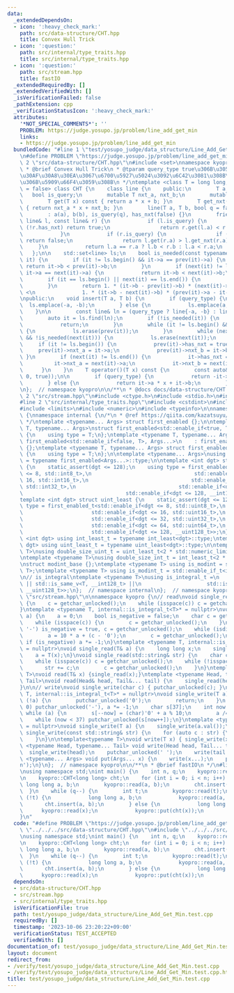 ```yaml
---
data:
  _extendedDependsOn:
  - icon: ':heavy_check_mark:'
    path: src/data-structure/CHT.hpp
    title: Convex Hull Trick
  - icon: ':question:'
    path: src/internal/type_traits.hpp
    title: src/internal/type_traits.hpp
  - icon: ':question:'
    path: src/stream.hpp
    title: fastIO
  _extendedRequiredBy: []
  _extendedVerifiedWith: []
  _isVerificationFailed: false
  _pathExtension: cpp
  _verificationStatusIcon: ':heavy_check_mark:'
  attributes:
    '*NOT_SPECIAL_COMMENTS*': ''
    PROBLEM: https://judge.yosupo.jp/problem/line_add_get_min
    links:
    - https://judge.yosupo.jp/problem/line_add_get_min
  bundledCode: "#line 1 \"test/yosupo_judge/data_structure/Line_Add_Get_Min.test.cpp\"\
    \n#define PROBLEM \"https://judge.yosupo.jp/problem/line_add_get_min\"\n#line\
    \ 2 \"src/data-structure/CHT.hpp\"\n#include <set>\nnamespace kyopro {\n\n/**\n\
    \ * @brief Convex Hull Trick\n * @tparam query_type true\u306B\u3059\u308B\u3068\
    \u30AF\u30A8\u30EA\u3067\u6700\u5927\u5024\u3092\u6C42\u3081\u308B\u3088\u3046\
    \u306B\u5909\u66F4\u3059\u308B\n */\ntemplate <class T = long long, bool query_type\
    \ = false> class CHT {\n    class line {\n    public:\n        T a, b;\n     \
    \   bool is_query;\n        mutable T nxt_a, nxt_b;\n        mutable bool has_nxt;\n\
    \        T get(T x) const { return a * x + b; }\n        T get_nxt(T x) const\
    \ { return nxt_a * x + nxt_b; }\n        line(T a, T b, bool q = false)\n    \
    \        : a(a), b(b), is_query(q), has_nxt(false) {}\n        friend bool operator<(const\
    \ line& l, const line& r) {\n            if (l.is_query) {\n                if\
    \ (!r.has_nxt) return true;\n                return r.get(l.a) < r.get_nxt(l.a);\n\
    \            }\n            if (r.is_query) {\n                if (!l.has_nxt)\
    \ return false;\n                return l.get(r.a) > l.get_nxt(r.a);\n       \
    \     }\n            return l.a == r.a ? l.b < r.b : l.a < r.a;\n        }\n \
    \   };\n\n    std::set<line> ls;\n    bool is_needed(const typename std::set<line>::iterator&\
    \ it) {\n        if (it != ls.begin() && it->a == prev(it)->a) {\n           \
    \ return it->b < prev(it)->b;\n        }\n        if (next(it) != ls.end() &&\
    \ it->a == next(it)->a) {\n            return it->b < next(it)->b;\n        }\n\
    \        if (it == ls.begin() || next(it) == ls.end()) {\n            return true;\n\
    \        }\n        return 1. * (it->b - prev(it)->b) * (next(it)->a - it->a)\
    \ <\n               1. * (it->b - next(it)->b) * (prev(it)->a - it->a);\n    }\n\
    \npublic:\n    void insert(T a, T b) {\n        if (query_type) {\n          \
    \  ls.emplace(-a, -b);\n        } else {\n            ls.emplace(a, b);\n    \
    \    }\n\n        const line& ln = (query_type ? line{-a, -b} : line{a, b});\n\
    \        auto it = ls.find(ln);\n        if (!is_needed(it)) {\n            ls.erase(it);\n\
    \            return;\n        }\n        while (it != ls.begin() && !is_needed(prev(it)))\
    \ {\n            ls.erase(prev(it));\n        }\n        while (next(it) != ls.end()\
    \ && !is_needed(next(it))) {\n            ls.erase(next(it));\n        }\n   \
    \     if (it != ls.begin()) {\n            prev(it)->has_nxt = true;\n       \
    \     prev(it)->nxt_a = it->a;\n            prev(it)->nxt_b = it->b;\n       \
    \ }\n        if (next(it) != ls.end()) {\n            it->has_nxt = true;\n  \
    \          it->nxt_a = next(it)->a;\n            it->nxt_b = next(it)->b;\n  \
    \      }\n    }\n    T operator()(T x) const {\n        const auto& it = ls.lower_bound(line(x,\
    \ 0, true));\n\n        if (query_type) {\n            return -it->a * x - it->b;\n\
    \        } else {\n            return it->a * x + it->b;\n        }\n    }\n};\n\
    \n};  // namespace kyopro\n\n/**\n * @docs docs/data-structure/CHT.md\n */\n#line\
    \ 2 \"src/stream.hpp\"\n#include <ctype.h>\n#include <stdio.h>\n#include <string>\n\
    #line 2 \"src/internal/type_traits.hpp\"\n#include <cstdint>\n#include <iostream>\n\
    #include <limits>\n#include <numeric>\n#include <typeinfo>\n\nnamespace kyopro\
    \ {\nnamespace internal {\n/*\n * @ref https://qiita.com/kazatsuyu/items/f8c3b304e7f8b35263d8\n\
    \ */\ntemplate <typename... Args> struct first_enabled {};\n\ntemplate <typename\
    \ T, typename... Args>\nstruct first_enabled<std::enable_if<true, T>, Args...>\
    \ {\n    using type = T;\n};\ntemplate <typename T, typename... Args>\nstruct\
    \ first_enabled<std::enable_if<false, T>, Args...>\n    : first_enabled<Args...>\
    \ {};\ntemplate <typename T, typename... Args> struct first_enabled<T, Args...>\
    \ {\n    using type = T;\n};\n\ntemplate <typename... Args>\nusing first_enabled_t\
    \ = typename first_enabled<Args...>::type;\n\ntemplate <int dgt> struct int_least\
    \ {\n    static_assert(dgt <= 128);\n    using type = first_enabled_t<std::enable_if<dgt\
    \ <= 8, std::int8_t>,\n                                 std::enable_if<dgt <=\
    \ 16, std::int16_t>,\n                                 std::enable_if<dgt <= 32,\
    \ std::int32_t>,\n                                 std::enable_if<dgt <= 64, std::int64_t>,\n\
    \                                 std::enable_if<dgt <= 128, __int128_t>>;\n};\n\
    template <int dgt> struct uint_least {\n    static_assert(dgt <= 128);\n    using\
    \ type = first_enabled_t<std::enable_if<dgt <= 8, std::uint8_t>,\n           \
    \                      std::enable_if<dgt <= 16, std::uint16_t>,\n           \
    \                      std::enable_if<dgt <= 32, std::uint32_t>,\n           \
    \                      std::enable_if<dgt <= 64, std::uint64_t>,\n           \
    \                      std::enable_if<dgt <= 128, __uint128_t>>;\n};\n\ntemplate\
    \ <int dgt> using int_least_t = typename int_least<dgt>::type;\ntemplate <int\
    \ dgt> using uint_least_t = typename uint_least<dgt>::type;\n\ntemplate <typename\
    \ T>\nusing double_size_uint_t = uint_least_t<2 * std::numeric_limits<T>::digits>;\n\
    \ntemplate <typename T>\nusing double_size_int_t = int_least_t<2 * std::numeric_limits<T>::digits>;\n\
    \nstruct modint_base {};\ntemplate <typename T> using is_modint = std::is_base_of<modint_base,\
    \ T>;\ntemplate <typename T> using is_modint_t = std::enable_if_t<is_modint<T>::value>;\n\
    \n// is_integral\ntemplate <typename T>\nusing is_integral_t =\n    std::enable_if_t<std::is_integral_v<T>\
    \ || std::is_same_v<T, __int128_t> ||\n                     std::is_same_v<T,\
    \ __uint128_t>>;\n};  // namespace internal\n};  // namespace kyopro\n#line 6\
    \ \"src/stream.hpp\"\n\nnamespace kyopro {\n// read\nvoid single_read(char& c)\
    \ {\n    c = getchar_unlocked();\n    while (isspace(c)) c = getchar_unlocked();\n\
    }\ntemplate <typename T, internal::is_integral_t<T>* = nullptr>\nvoid single_read(T&\
    \ a) {\n    a = 0;\n    bool is_negative = false;\n    char c = getchar_unlocked();\n\
    \    while (isspace(c)) {\n        c = getchar_unlocked();\n    }\n    if (c ==\
    \ '-') is_negative = true, c = getchar_unlocked();\n    while (isdigit(c)) {\n\
    \        a = 10 * a + (c - '0');\n        c = getchar_unlocked();\n    }\n   \
    \ if (is_negative) a *= -1;\n}\ntemplate <typename T, internal::is_modint_t<T>*\
    \ = nullptr>\nvoid single_read(T& a) {\n    long long x;\n    single_read(x);\n\
    \    a = T(x);\n}\nvoid single_read(std::string& str) {\n    char c = getchar_unlocked();\n\
    \    while (isspace(c)) c = getchar_unlocked();\n    while (!isspace(c)) {\n \
    \       str += c;\n        c = getchar_unlocked();\n    }\n}\ntemplate<typename\
    \ T>\nvoid read(T& x) {single_read(x);}\ntemplate <typename Head, typename...\
    \ Tail>\nvoid read(Head& head, Tail&... tail) {\n    single_read(head), read(tail...);\n\
    }\n\n// write\nvoid single_write(char c) { putchar_unlocked(c); }\ntemplate <typename\
    \ T, internal::is_integral_t<T>* = nullptr>\nvoid single_write(T a) {\n    if\
    \ (!a) {\n        putchar_unlocked('0');\n        return;\n    }\n    if (a <\
    \ 0) putchar_unlocked('-'), a *= -1;\n    char s[37];\n    int now = 37;\n   \
    \ while (a) {\n        s[--now] = (char)'0' + a % 10;\n        a /= 10;\n    }\n\
    \    while (now < 37) putchar_unlocked(s[now++]);\n}\ntemplate <typename T, internal::is_modint_t<T>*\
    \ = nullptr>\nvoid single_write(T a) {\n    single_write(a.val());\n}\n\nvoid\
    \ single_write(const std::string& str) {\n    for (auto c : str) {\n        putchar_unlocked(c);\n\
    \    }\n}\n\ntemplate<typename T>\nvoid write(T x) { single_write(x); }\ntemplate\
    \ <typename Head, typename... Tail> void write(Head head, Tail... tail) {\n  \
    \  single_write(head);\n    putchar_unlocked(' ');\n    write(tail...);\n}\ntemplate\
    \ <typename... Args> void put(Args... x) {\n    write(x...);\n    putchar_unlocked('\\\
    n');\n}\n};  // namespace kyopro\n\n/**\n * @brief fastIO\n */\n#line 4 \"test/yosupo_judge/data_structure/Line_Add_Get_Min.test.cpp\"\
    \nusing namespace std;\nint main() {\n    int n, q;\n    kyopro::read(n, q);\n\
    \n    kyopro::CHT<long long> cht;\n    for (int i = 0; i < n; i++) {\n       \
    \ long long a, b;\n        kyopro::read(a, b);\n        cht.insert(a, b);\n  \
    \  }\n    while (q--) {\n        int t;\n        kyopro::read(t);\n        if\
    \ (!t) {\n            long long a, b;\n            kyopro::read(a, b);\n     \
    \       cht.insert(a, b);\n        } else {\n            long long x;\n      \
    \      kyopro::read(x);\n            kyopro::put(cht(x));\n        }\n    }\n\
    }\n"
  code: "#define PROBLEM \"https://judge.yosupo.jp/problem/line_add_get_min\"\n#include\
    \ \"../../../src/data-structure/CHT.hpp\"\n#include \"../../../src/stream.hpp\"\
    \nusing namespace std;\nint main() {\n    int n, q;\n    kyopro::read(n, q);\n\
    \n    kyopro::CHT<long long> cht;\n    for (int i = 0; i < n; i++) {\n       \
    \ long long a, b;\n        kyopro::read(a, b);\n        cht.insert(a, b);\n  \
    \  }\n    while (q--) {\n        int t;\n        kyopro::read(t);\n        if\
    \ (!t) {\n            long long a, b;\n            kyopro::read(a, b);\n     \
    \       cht.insert(a, b);\n        } else {\n            long long x;\n      \
    \      kyopro::read(x);\n            kyopro::put(cht(x));\n        }\n    }\n}"
  dependsOn:
  - src/data-structure/CHT.hpp
  - src/stream.hpp
  - src/internal/type_traits.hpp
  isVerificationFile: true
  path: test/yosupo_judge/data_structure/Line_Add_Get_Min.test.cpp
  requiredBy: []
  timestamp: '2023-10-06 23:20:22+09:00'
  verificationStatus: TEST_ACCEPTED
  verifiedWith: []
documentation_of: test/yosupo_judge/data_structure/Line_Add_Get_Min.test.cpp
layout: document
redirect_from:
- /verify/test/yosupo_judge/data_structure/Line_Add_Get_Min.test.cpp
- /verify/test/yosupo_judge/data_structure/Line_Add_Get_Min.test.cpp.html
title: test/yosupo_judge/data_structure/Line_Add_Get_Min.test.cpp
---
```

